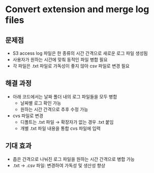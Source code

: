 # Convert extension and merge log files

## 문제점

- S3 access log 파일은 한 종류의 시간 간격으로 새로운 로그 파일 생성됨
- 사용자가 원하는 시간에 맞춰 동적인 파일 병합 필요
- 각 파일은 .txt 파일로 가독성이 좋지 않아 csv 파일로 변경 필요

## 해결 과정

- 아래 코드에서는 날짜 폴더 내의 로그 파일들을 모두 병합
    - 날짜별 로그 확인 가능
    - 원하는 시간 간격으로 추후 수정 가능
- cvs 파일로 변경
    - 디폴트는 .txt 파일 → 확장자가 없는 경우 .txt 붙임
    - 개별 .txt 파일 내용을 통합 cvs 파일에 입력

## 기대 효과

- 좁은 간격으로 나눠진 로그 파일을 원하는 시간 간격으로 병합 가능
- .txt → .csv 파일: 변경하여 가독성 및 생산성 향상
